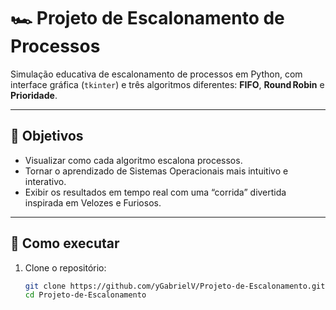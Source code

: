 # 🏎️ Projeto de Escalonamento de Processos

Simulação educativa de escalonamento de processos em Python, com interface gráfica (`tkinter`) e três algoritmos diferentes: **FIFO**, **Round Robin** e **Prioridade**.

---

## 🎯 Objetivos

- Visualizar como cada algoritmo escalona processos.
- Tornar o aprendizado de Sistemas Operacionais mais intuitivo e interativo.
- Exibir os resultados em tempo real com uma “corrida” divertida inspirada em Velozes e Furiosos.

---

## 🚀 Como executar

1. Clone o repositório:
   ```bash
   git clone https://github.com/yGabrielV/Projeto-de-Escalonamento.git
   cd Projeto-de-Escalonamento
